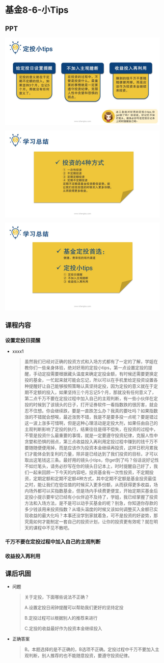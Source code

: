 # 基金8-6-小Tips

## PPT

![课程ppt](assets/8-6-1.jpeg)

![课程ppt](assets/8-6-2.jpeg)

![课程ppt](assets/8-6-3.jpeg)

## 课程内容

### 设置定投日提醒

- xxxx1

  > 虽然我们已经对正确的投资方式和入场方式都有了一定的了解，学姐在教你们一些亲身体验，绝对好用的定投小tips，第一点设置定投的提醒，手动定投需要根据藏头温度来确定定投金额，有时候还需要更换定投的基金，一忙起来就可能会忘记，所以可以在手机里给定投资设置各种提醒好让自己能够按照策略认真坚持定投，因为定投的意义就在于定期不定额的投入，如果坚持三个月忘记5个月，那就没有任何意义了，第二点千万不要在定投过程中加入自己的主观判断，有一些小伙伴在定投的时候到了该镜头的日子，打开证券软件一看指数跌的很厉害，就会忍不住想。你会继续跌，要是一直跌怎么办？我真的要吐吗？如果指数涨的不错就会想唉，最近涨势不错，我是不是要多投一点呢？要是错过这一波上涨多可惜啊，但是这种心理活动是定投大剂，如果任由自己的主观判断影响了定投的执行，结果往往是得不偿失，在投资的过程中，不管是投资什么最重要的事情，就是一定要遵守投资纪律，克服人性中贪婪和恐惧的弱点，第三点收益投入再利用定投过程中赚到的钱千万不要随随便便用掉，而是应该作为投资本金继续再投资，这样日积月累我们才能体会到复利的力量，除非是已经达到了我们投资的目标，才可以取出这笔钱这三条。最好用的镜头小tips，你get到了吗？俗话说好记性不如烂笔头，请务必抄写在你的镜头日记本上，时时提醒自己好了，我们一起来回顾一下今天的内容吧，投资基金有一次性投资，不定期投资，定期定额和定期不定额4种方式，其中定期不定额是基金投资最佳之时，能让我们在低估值的时候买入更多份额，从而获得更多收益，场内场外都可以买指数基金，但是场内手续费更便宜，开始定期买基金后定投小提示要牢记已经有小伙伴迫不及待了，学姐，我已经掌握了投资方法和入场方法，是不是可以动手买基金的呢？别急，你知道你存款的多少钱该用来投资指数？从墙头温度的时候又该如何调整买入金额已实现收益的最大化吗？本事还没学到家就着急，可不是投资的好姿势，那究竟如何才能制定一套自己的投资计划，让你的投资更有效呢？就在明天的课程中不见不散吧。

### 千万不要在定投过程中加入自己的主观判断

### 收益投入再利用

## 课后巩固

- 问题

  > 关于定投，下面哪些说法不正确？
  >
  > A.设置定投日闹钟提醒可以帮助我们更好的坚持定投
  >
  > B.定投过程可以根据别人的推荐来进行
  >
  > C.定投的收益最好作为投资本金继续投入

- 正确答案

  > B。本题选择的是不正确的，B选项不正确。定投过程中千万不要加入主观判断，别人推荐的也不能随意投资，要遵守投资纪律。